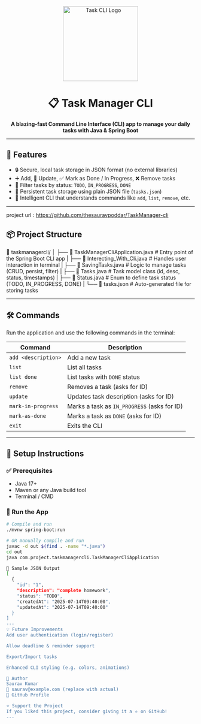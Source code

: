<div align="center">
  <img src="https://media.giphy.com/media/5VKbvrjxpVJCM/giphy.gif" width="200px" alt="Task CLI Logo">
  <h1>📋 Task Manager CLI</h1>
  <p><strong>A blazing-fast Command Line Interface (CLI) app to manage your daily tasks with Java & Spring Boot</strong></p>
</div>

---

## 🚀 Features

- 🔒 Secure, local task storage in JSON format (no external libraries)
- ➕ Add, 📝 Update, ✅ Mark as Done / In Progress, ❌ Remove tasks
- 📃 Filter tasks by status: `TODO`, `IN_PROGRESS`, `DONE`
- 💾 Persistent task storage using plain JSON file (`tasks.json`)
- 🧠 Intelligent CLI that understands commands like `add`, `list`, `remove`, etc.

---
project url : https://github.com/thesauravpoddar/TaskManager-cli

## 📦 Project Structure

📁 taskmanagercli/
│
├── 📄 TaskManagerCliApplication.java # Entry point of the Spring Boot CLI app
|
├── 📄 Interecting_With_Cli.java # Handles user interaction in terminal
|
├── 📄 SavingTasks.java # Logic to manage tasks (CRUD, persist, filter)
|
├── 📄 Tasks.java # Task model class (id, desc, status, timestamps)
|
├── 📄 Status.java # Enum to define task status (TODO, IN_PROGRESS, DONE)
|
└── 📄 tasks.json # Auto-generated file for storing tasks



---

## 🛠️ Commands

Run the application and use the following commands in the terminal:

| Command               | Description                                     |
|-----------------------|-------------------------------------------------|
| `add <description>`   | Add a new task                                  |
| `list`                | List all tasks                                  |
| `list done`           | List tasks with `DONE` status                   |
| `remove`              | Removes a task (asks for ID)                    |
| `update`              | Updates task description (asks for ID)          |
| `mark-in-progress`    | Marks a task as `IN_PROGRESS` (asks for ID)     |
| `mark-as-done`        | Marks a task as `DONE` (asks for ID)            |
| `exit`                | Exits the CLI                                   |

---

## 🔧 Setup Instructions

### ✅ Prerequisites

- Java 17+
- Maven or any Java build tool
- Terminal / CMD

### 🏁 Run the App

```bash
# Compile and run
./mvnw spring-boot:run

# OR manually compile and run
javac -d out $(find . -name "*.java")
cd out
java com.project.taskmanagercli.TaskManagerCliApplication

📂 Sample JSON Output
[
  {
    "id": "1",
    "description": "complete homework",
    "status": "TODO",
    "createdAt": "2025-07-14T09:40:00",
    "updatedAt": "2025-07-14T09:40:00"
  }
]
---
💡 Future Improvements
Add user authentication (login/register)

Allow deadline & reminder support

Export/Import tasks

Enhanced CLI styling (e.g. colors, animations)

🙌 Author
Saurav Kumar
📧 saurav@example.com (replace with actual)
🔗 GitHub Profile

⭐️ Support the Project
If you liked this project, consider giving it a ⭐️ on GitHub!
---


